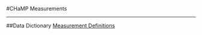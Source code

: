 #CHaMP Measurements

----------

##Data Dictionary
[Measurement Definitions](https://www.dropbox.com/s/yo4f600ta6cx80l/ChampMeasurementsDD_DefinitionsRefined.xlsx?dl=0)
